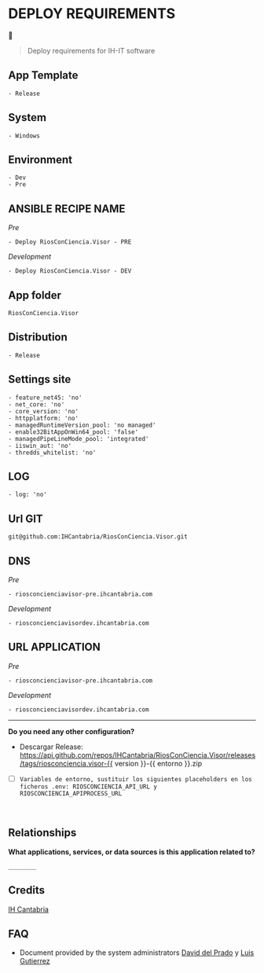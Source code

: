 # DEPLOY REQUIREMENTS

🚀
<br>

> Deploy requirements for IH-IT software
> <br>

## App Template

    - Release

## System

    - Windows

## Environment

    - Dev
    - Pre

## ANSIBLE RECIPE NAME

_Pre_

    - Deploy RiosConCiencia.Visor - PRE

_Development_

    - Deploy RiosConCiencia.Visor - DEV

## App folder

`RiosConCiencia.Visor`

## Distribution

    - Release

## Settings site

    - feature_net45: 'no'
    - net_core: 'no'
    - core_version: 'no'
    - httpplatform: 'no'
    - managedRuntimeVersion_pool: 'no managed'
    - enable32BitAppOnWin64_pool: 'false'
    - managedPipeLineMode_pool: 'integrated'
    - iiswin_aut: 'no'
    - thredds_whitelist: 'no'

## LOG

    - log: 'no'

## Url GIT

    git@github.com:IHCantabria/RiosConCiencia.Visor.git

## DNS

_Pre_

    - riosconcienciavisor-pre.ihcantabria.com

_Development_

    - riosconcienciavisordev.ihcantabria.com

## URL APPLICATION

_Pre_

    - riosconcienciavisor-pre.ihcantabria.com

_Development_

    - riosconcienciavisordev.ihcantabria.com

---

**Do you need any other configuration?**

- Descargar Release: https://api.github.com/repos/IHCantabria/RiosConCiencia.Visor/releases/tags/riosconciencia.visor-{{ version }}-{{ entorno }}.zip

- [ ] `Variables de entorno, sustituir los siguientes placeholders en los ficheros .env: RIOSCONCIENCIA_API_URL y RIOSCONCIENCIA_APIPROCESS_URL`

<br>

## Relationships

**What applications, services, or data sources is this application related to?**

`________`

## Credits

[IH Cantabria](https://github.com/IHCantabria)

## FAQ

- Document provided by the system administrators [David del Prado](https://ihcantabria.com/directorio-personal/david-del-prado-secadas/) y [Luis Gutierrez](https://ihcantabria.com/directorio-personal/luis-gutierrez/)
